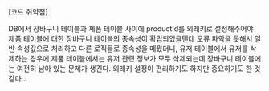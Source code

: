 [코드 취약점]

DB에서 장바구니 테이블과 제품 테이블 사이에 productId를 외래키로 설정해주어야 제품 테이블에 대한 장바구니 테이블의 종속성이 확립되었을텐데
오류 파악을 못해서 일반 속성값으로 처리하고 다른 로직들로 종속성을 메꿨더니, 유저 테이블에서 유저를 삭제하는 경우에
제품 테이블에서는 유저 관련 정보가 모두 삭제되는데 장바구니 테이블에는 여전히 남아 있는 문제가 생긴다.
외래키 설정이 편리하기도 하지만 중요하기도 한 것 같다...
